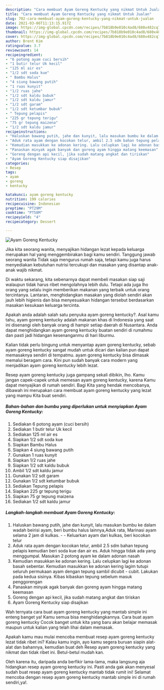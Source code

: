 ```yaml
---
description: "Cara membuat Ayam Goreng Kentucky yang nikmat Untuk Jualan"
title: "Cara membuat Ayam Goreng Kentucky yang nikmat Untuk Jualan"
slug: 702-cara-membuat-ayam-goreng-kentucky-yang-nikmat-untuk-jualan
date: 2021-03-06T11:13:15.917Z
image: https://img-global.cpcdn.com/recipes/7b818b9e010c4ad8/680x482cq70/ayam-goreng-kentucky-foto-resep-utama.jpg
thumbnail: https://img-global.cpcdn.com/recipes/7b818b9e010c4ad8/680x482cq70/ayam-goreng-kentucky-foto-resep-utama.jpg
cover: https://img-global.cpcdn.com/recipes/7b818b9e010c4ad8/680x482cq70/ayam-goreng-kentucky-foto-resep-utama.jpg
author: Brent Kim
ratingvalue: 3.7
reviewcount: 14
recipeingredient:
- "6 potong ayam cuci bersih"
- "1 butir telur Uk kecil"
- "125 ml air es"
- "1/2 sdt soda kue"
- " Bambu Halus"
- "4 siung bawang putih"
- "1 ruas kunyit"
- "1/2 ruas jahe"
- "1/2 sdt kaldu bubuk"
- "1/2 sdt kaldu jamur"
- "1/2 sdt garam"
- "1/2 sdt ketumbar bubuk"
- " Tepung pelapis"
- "225 gr tepung terigu"
- "75 gr tepung maizena"
- "1/2 sdt kaldu jamur"
recipeinstructions:
- "Haluskan bawang putih, jahe dan kunyit, lalu masukan bumbu ke dalam wadah beirisi ayam, beri bumbu halus lainnya,Aduk rata, Marinasi ayam selama 2 jam di kulkas.   Keluarkan ayam dari kulkas, beri kocokan telur"
- "Aduk rata ayam dengan kocokan telur, ambil 2.5 sdm bahan tepung pelapis kemudian beri soda kue dan air es. Aduk hingga tidak ada yang menggumpal. Masukan 2 potong ayam ke dalam adonan nasah"
- "Kemudian masukkan ke adonan kering. Lalu celupkan lagi ke adonan basah sebentar. Kemudian masukkan ke adonan kering lagim tutupi seluruh permukaan ayam dengan tepung sambil dicubit - cubit. Lakukan pada kedua sisinya. Kibas kibaskan tepung sebelum masuk penggorengan"
- "Panaskan minyak agak banyak dan goreng ayam hingga matang keemasan"
- "Goreng dengan api kecil, jika sudah matang angkat dan tiriskan"
- "Ayam Goreng Kentucky siap disajikan"
categories:
- Resep
tags:
- ayam
- goreng
- kentucky

katakunci: ayam goreng kentucky 
nutrition: 199 calories
recipecuisine: Indonesian
preptime: "PT29M"
cooktime: "PT58M"
recipeyield: "4"
recipecategory: Dessert

---
```



![Ayam Goreng Kentucky](https://img-global.cpcdn.com/recipes/7b818b9e010c4ad8/680x482cq70/ayam-goreng-kentucky-foto-resep-utama.jpg)

Jika kita seorang wanita, menyajikan hidangan lezat kepada keluarga merupakan hal yang menggembirakan bagi kamu sendiri. Tanggung jawab seorang  wanita Tidak saja mengurus rumah saja, tetapi kamu juga harus menyediakan kebutuhan nutrisi tercukupi dan masakan yang disantap anak-anak wajib nikmat.

Di waktu  sekarang, kita sebenarnya dapat membeli masakan siap saji walaupun tidak harus ribet mengolahnya lebih dulu. Tetapi ada juga lho orang yang selalu ingin memberikan makanan yang terbaik untuk orang tercintanya. Lantaran, menghidangkan masakan yang diolah sendiri akan jauh lebih higienis dan bisa menyesuaikan hidangan tersebut berdasarkan masakan kesukaan keluarga tercinta. 



Apakah anda adalah salah satu penyuka ayam goreng kentucky?. Asal kamu tahu, ayam goreng kentucky adalah makanan khas di Indonesia yang saat ini disenangi oleh banyak orang di hampir setiap daerah di Nusantara. Anda dapat menghidangkan ayam goreng kentucky buatan sendiri di rumahmu dan pasti jadi hidangan kesenanganmu di hari liburmu.

Kalian tidak perlu bingung untuk menyantap ayam goreng kentucky, sebab ayam goreng kentucky sangat mudah untuk dicari dan kalian pun dapat memasaknya sendiri di tempatmu. ayam goreng kentucky bisa dimasak memalui beragam cara. Kini pun sudah banyak cara modern yang menjadikan ayam goreng kentucky lebih lezat.

Resep ayam goreng kentucky juga gampang sekali dibikin, lho. Kamu jangan capek-capek untuk memesan ayam goreng kentucky, karena Kamu dapat menyajikan di rumah sendiri. Bagi Kita yang hendak mencobanya, dibawah ini merupakan cara membuat ayam goreng kentucky yang lezat yang mampu Kita buat sendiri.

<!--inarticleads1-->

##### Bahan-bahan dan bumbu yang diperlukan untuk menyiapkan Ayam Goreng Kentucky:

1. Sediakan 6 potong ayam (cuci bersih)
1. Sediakan 1 butir telur Uk kecil
1. Sediakan 125 ml air es
1. Siapkan 1/2 sdt soda kue
1. Siapkan  Bambu Halus
1. Siapkan 4 siung bawang putih
1. Gunakan 1 ruas kunyit
1. Siapkan 1/2 ruas jahe
1. Siapkan 1/2 sdt kaldu bubuk
1. Ambil 1/2 sdt kaldu jamur
1. Gunakan 1/2 sdt garam
1. Gunakan 1/2 sdt ketumbar bubuk
1. Sediakan  Tepung pelapis
1. Siapkan 225 gr tepung terigu
1. Siapkan 75 gr tepung maizena
1. Sediakan 1/2 sdt kaldu jamur




<!--inarticleads2-->

##### Langkah-langkah membuat Ayam Goreng Kentucky:

1. Haluskan bawang putih, jahe dan kunyit, lalu masukan bumbu ke dalam wadah beirisi ayam, beri bumbu halus lainnya,Aduk rata, Marinasi ayam selama 2 jam di kulkas.  -  - Keluarkan ayam dari kulkas, beri kocokan telur
1. Aduk rata ayam dengan kocokan telur, ambil 2.5 sdm bahan tepung pelapis kemudian beri soda kue dan air es. Aduk hingga tidak ada yang menggumpal. Masukan 2 potong ayam ke dalam adonan nasah
1. Kemudian masukkan ke adonan kering. Lalu celupkan lagi ke adonan basah sebentar. Kemudian masukkan ke adonan kering lagim tutupi seluruh permukaan ayam dengan tepung sambil dicubit - cubit. Lakukan pada kedua sisinya. Kibas kibaskan tepung sebelum masuk penggorengan
1. Panaskan minyak agak banyak dan goreng ayam hingga matang keemasan
1. Goreng dengan api kecil, jika sudah matang angkat dan tiriskan
1. Ayam Goreng Kentucky siap disajikan




Wah ternyata cara buat ayam goreng kentucky yang mantab simple ini enteng banget ya! Kamu semua bisa menghidangkannya. Cara buat ayam goreng kentucky Cocok banget untuk kita yang baru akan belajar memasak maupun untuk kalian yang telah lihai dalam memasak.

Apakah kamu mau mulai mencoba membuat resep ayam goreng kentucky lezat tidak ribet ini? Kalau kamu ingin, ayo kamu segera buruan siapin alat-alat dan bahannya, kemudian buat deh Resep ayam goreng kentucky yang nikmat dan tidak ribet ini. Betul-betul mudah kan. 

Oleh karena itu, daripada anda berfikir lama-lama, maka langsung aja hidangkan resep ayam goreng kentucky ini. Pasti anda gak akan menyesal sudah buat resep ayam goreng kentucky mantab tidak rumit ini! Selamat mencoba dengan resep ayam goreng kentucky mantab simple ini di rumah sendiri,ya!.

